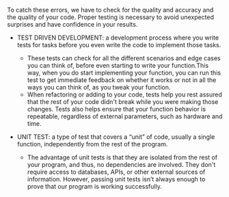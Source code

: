 To catch these errors, we have to check for the quality and accuracy and the quality of your code. Proper testing is necessary to avoid unexpected surprises and have confidence in your results.

* TEST DRIVEN DEVELOPMENT: a development process where you write tests for tasks before you even write the code to implement those tasks.


  * These tests can check for all the different scenarios and edge cases you can think of, before even starting to write your function.This way, when you do start implementing your function, you can run this test to get immediate feedback on whether it works or not in all the ways you can think of, as you tweak your function.
  * When refactoring or adding to your code, tests help you rest assured that the rest of your code didn't break while you were making those changes. Tests also helps ensure that your function behavior is repeatable, regardless of external parameters, such as hardware and time.



* UNIT TEST: a type of test that covers a “unit” of code, usually a single function, independently from the rest of the program.
  * The advantage of unit tests is that they are isolated from the rest of your program, and thus, no dependencies are involved. They don't require access to databases, APIs, or other external sources of information. However, passing unit tests isn’t always enough to prove that our program is working successfully.
